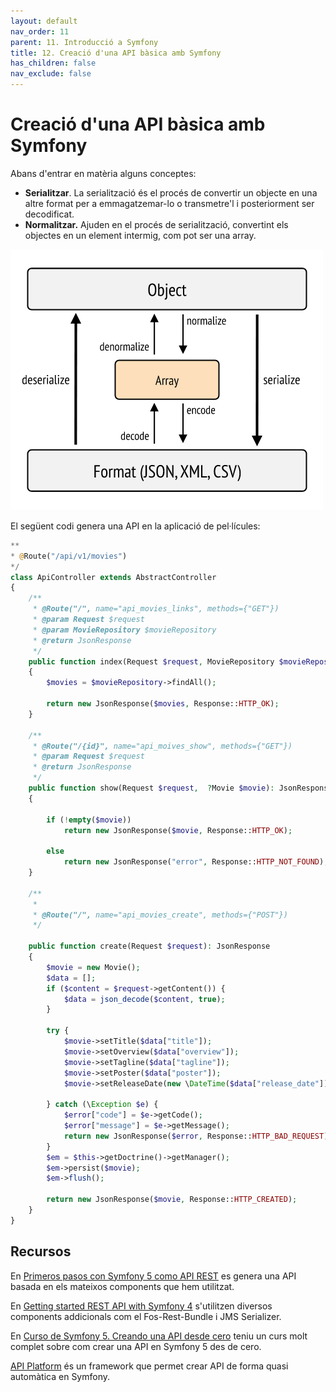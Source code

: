 ```yaml
---
layout: default
nav_order: 11
parent: 11. Introducció a Symfony
title: 12. Creació d'una API bàsica amb Symfony
has_children: false 
nav_exclude: false
---
```


# Creació d'una API bàsica amb Symfony

Abans d'entrar en matèria alguns conceptes:
* **Serialitzar**. La serialització és el procés de convertir un objecte en una altre format per a emmagatzemar-lo o transmetre'l i posteriorment ser decodificat.
* **Normalitzar.** Ajuden en el procés de serialització, convertint els objectes en un element intermig, com pot ser una array.


![Component serialitzador](assets/serializer-component.png)

El següent codi genera una API en la aplicació de pel·lícules:

```php
**
* @Route("/api/v1/movies")
*/
class ApiController extends AbstractController
{
    /**
     * @Route("/", name="api_movies_links", methods={"GET"})
     * @param Request $request
     * @param MovieRepository $movieRepository
     * @return JsonResponse
     */
    public function index(Request $request, MovieRepository $movieRepository): JsonResponse
    {
        $movies = $movieRepository->findAll();

        return new JsonResponse($movies, Response::HTTP_OK);
    }

    /**
     * @Route("/{id}", name="api_moives_show", methods={"GET"})
     * @param Request $request
     * @return JsonResponse
     */
    public function show(Request $request,  ?Movie $movie): JsonResponse
    {

        if (!empty($movie))
            return new JsonResponse($movie, Response::HTTP_OK);

        else
            return new JsonResponse("error", Response::HTTP_NOT_FOUND);
    }

    /**
     *
     * @Route("/", name="api_movies_create", methods={"POST"})
     */

    public function create(Request $request): JsonResponse
    {
        $movie = new Movie();
        $data = [];
        if ($content = $request->getContent()) {
            $data = json_decode($content, true);
        }
        
        try {
            $movie->setTitle($data["title"]);
            $movie->setOverview($data["overview"]);
            $movie->setTagline($data["tagline"]);
            $movie->setPoster($data["poster"]);
            $movie->setReleaseDate(new \DateTime($data["release_date"]));

        } catch (\Exception $e) {
            $error["code"] = $e->getCode();
            $error["message"] = $e->getMessage();
            return new JsonResponse($error, Response::HTTP_BAD_REQUEST);
        }
        $em = $this->getDoctrine()->getManager();
        $em->persist($movie);
        $em->flush();

        return new JsonResponse($movie, Response::HTTP_CREATED);
    }
}
```


## Recursos

En [Primeros pasos con Symfony 5 como API REST](https://itdo-solutions.medium.com/primeros-pasos-con-symfony-5-como-api-rest-f0fa8c4d5962) 
es genera una API basada en els mateixos components que hem utilitzat.

En [Getting started REST API with Symfony 4](https://www.adcisolutions.com/knowledge/getting-started-rest-api-symfony-4) 
s'utilitzen diversos components addicionals com el Fos-Rest-Bundle i JMS Serializer.

En [Curso de Symfony 5. Creando una API desde cero](https://www.youtube.com/playlist?list=PLC8ntN5__iMIAy9V6XO37Dx_bQ5V7zc-h) teniu
un curs molt complet sobre com crear una API en Symfony 5 des de cero.

[API Platform](https://api-platform.com/docs/core/getting-started/) és un framework que permet crear API de forma quasi automàtica en
Symfony.